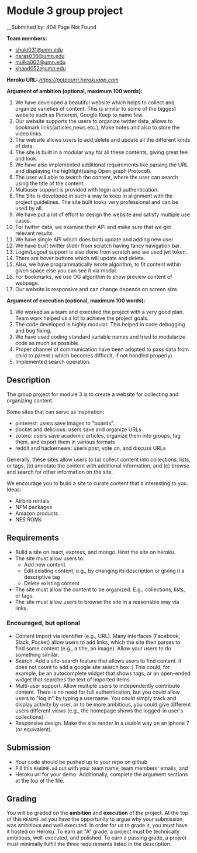 # Module 3 group project #
__Submitted by: 404 Page Not Found

__Team members:__

- shukl031@umn.edu
- naras036@umn.edu
- mulka002@umn.edu
- khand052@umn.edu

__Heroku URL:__ _https://potpourri.herokuapp.com_

__Argument of ambition (optional, maximum 100 words):__
1. We have developed a beautiful website which helps to collect and organize varieties of content. This is similar to some of the biggest website such as Pinterest, Google Keep to name few.
2. Our website supports the users to organize twitter data, allows to bookmark links(articles,news etc.), Make notes and also to store the video links.
3. The website allows users to add,delete and update all the different kinds of data.
4. The site is built in a modular way for all these contents, giving great feel and look.
5. We have also implemented additional requirements like parsing the URL and displaying the highlight(using Open graph Protocol).
6. The user will able to search the content, where the user can search using the title of the content. 
7. Multiuser support is provided with login and authentication.
8. The Site is developed in such a way to keep in alignment with the project guidelines. The site built looks very professional and can be used by all.
9. We have put a lot of effort to design the website and satisfy multiple use cases.
10. For twitter data, we examine their API and make sure that we get relevant results
11. We have single API which does both update and adding new user
12. We have built twitter slider from scratch having fancy navigation bar. 
13. Login/Logout support is also done from scratch and we used jwt token.
14. There are hover buttons which will update and delete. 
15. Also, we have programmatically wrote algorithm, to fit content within given space else you can see it via modal.
16. For bookmarks, we use OG algorithm to show preview content of webpage. 
17. Our website is responsive and can change depends on screen size.

__Argument of execution (optional, maximum 100 words):__
1. We worked as a team and executed the project with a very good plan. Team work helped us a lot to achieve the project goals.
2. The code developed is highly modular. This helped in code debugging and bug fixing.
3. We have used coding standard variable names and tried to modularize code as much as possible. 
4. Proper channel of communication have been adopted to pass data from child to parent ( which becomes difficult, if not handled properly)
5. Implemented search operation.


## Description ##
The group project for module 3 is to create a website for collecting and organizing content.

Some sites that can serve as inspiration:

- pinterest: users save images to "boards".
- pocket and delicious: users save and organize URLs
- zotero: users save academic articles, organize them into groups, tag them, and export them in various formats
- reddit and hackernews: users post, vote on, and discuss URLs

Generally, these sites allow users to (a) collect content into collections, lists, or tags, (b) annotate the content with additional information, and (c) browse and search for other information on the site.

We encourage you to build a site to curate content that's interesting to you. Ideas:

- Airbnb rentals
- NPM packages
- Amazon products
- NES ROMs


## Requirements ##

- Build a site on react, express, and mongo. Host the site on heroku.
- The site must allow users to:
  - Add new content.
  - Edit existing content, e.g., by changing its description or giving it a descriptive tag
  - Delete existing content
- The site must allow the content to be organized.  E.g., collections, lists, or tags.
- The site must allow users to browse the site in a reasonable way via links.


### Encouraged, but optional ###

- Content import via identifier (e.g., URL). Many interfaces (Facebook, Slack, Pocket) allow users to add links, which the site then parses to find some content (e.g., a title, an image). Allow your users to do something similar.
- Search. Add a site-search feature that allows users to find content. It does not count to add a google site search box :)  This could, for example, be an autocomplete widget that shows tags, or an open-ended widget that searches the text of imported items.
- Multi-user support.  Allow multiple users to independently contribute content.  There is no need for full authentication, but you could allow users to "log in" by typing a username.  You could simply track and display activity by user, or to be more ambitious, you could give different users different views (e.g., the homepage shows the logged-in user's collections).
- Responsive design. Make the site render in a usable way on an iphone 7 (or equivalent).


## Submission ##
- Your code should be pushed up to your repo on github
- Fill this `README.md` out with your team name, team members' emails, and
- Heroku url for your demo. Additionally, complete the argument sections at the top of the file.


## Grading ##
You will be graded on the __ambition__ and __execution__ of the project. At the top of this `README.md` you have the opportunity to argue why your submission was ambitious and well executed. In order for us to grade it, you must have it hosted on Heroku. To earn an "A" grade, a project must be technically ambitious, well-executed, and polished. To earn a passing grade, a project must minimally fulfill the three requirements listed in the description.
